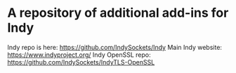 # A repository of additional add-ins for Indy

Indy repo is here: https://github.com/IndySockets/Indy
Main Indy website: https://www.indyproject.org/
Indy OpenSSL repo: https://github.com/IndySockets/IndyTLS-OpenSSL



